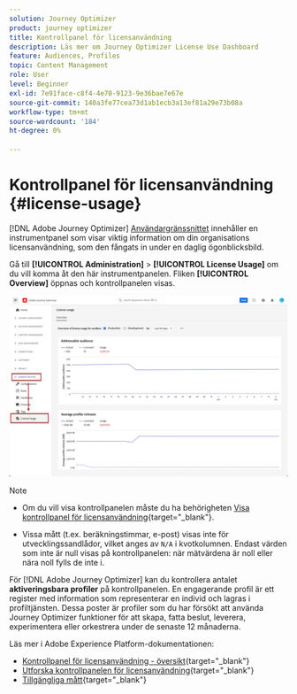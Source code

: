 ```yaml
---
solution: Journey Optimizer
product: journey optimizer
title: Kontrollpanel för licensanvändning
description: Läs mer om Journey Optimizer License Use Dashboard
feature: Audiences, Profiles
topic: Content Management
role: User
level: Beginner
exl-id: 7e91face-c8f4-4e70-9123-9e36bae7e67e
source-git-commit: 140a3fe77cea73d1ab1ecb3a13ef81a29e73b08a
workflow-type: tm+mt
source-wordcount: '184'
ht-degree: 0%

---
```


# Kontrollpanel för licensanvändning {#license-usage}

[!DNL Adobe Journey Optimizer] [Användargränssnittet](../start/user-interface.md) innehåller en instrumentpanel som visar viktig information om din organisations licensanvändning, som den fångats in under en daglig ögonblicksbild.

Gå till **[!UICONTROL Administration]** > **[!UICONTROL License Usage]** om du vill komma åt den här instrumentpanelen. Fliken **[!UICONTROL Overview]** öppnas och kontrollpanelen visas.

![Kontrollpanel för licensanvändning - översikt](assets/license-usage-dashboard.png)

>[!NOTE]
>
>* Om du vill visa kontrollpanelen måste du ha behörigheten [Visa kontrollpanel för licensanvändning](https://experienceleague.adobe.com/docs/experience-platform/dashboards/permissions.html#available-permissions){target="_blank"}.
>
>* Vissa mått (t.ex. beräkningstimmar, e-post) visas inte för utvecklingssandlådor, vilket anges av `N/A` i kvotkolumnen. Endast värden som inte är null visas på kontrollpanelen: när mätvärdena är noll eller nära noll fylls de inte i.


För [!DNL Adobe Journey Optimizer] kan du kontrollera antalet **aktiveringsbara profiler** på kontrollpanelen. En engagerande profil är ett register med information som representerar en individ och lagras i profiltjänsten. Dessa poster är profiler som du har försökt att använda Journey Optimizer funktioner för att skapa, fatta beslut, leverera, experimentera eller orkestrera under de senaste 12 månaderna.

Läs mer i Adobe Experience Platform-dokumentationen:

* [Kontrollpanel för licensanvändning - översikt](https://experienceleague.adobe.com/docs/experience-platform/dashboards/guides/license-usage.html){target="_blank"}
* [Utforska kontrollpanelen för licensanvändning](https://experienceleague.adobe.com/docs/experience-platform/dashboards/guides/license-usage.html#exploring-the-license-usage-dashboard){target="_blank"}
* [Tillgängliga mått](https://experienceleague.adobe.com/docs/experience-platform/dashboards/guides/license-usage.html#available-metrics){target="_blank"}
